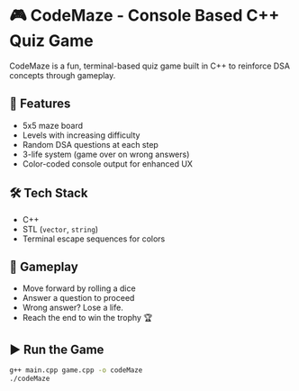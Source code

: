 # 🎮 CodeMaze - Console Based C++ Quiz Game

CodeMaze is a fun, terminal-based quiz game built in C++ to reinforce DSA concepts through gameplay.

## 🚀 Features
- 5x5 maze board
- Levels with increasing difficulty
- Random DSA questions at each step
- 3-life system (game over on wrong answers)
- Color-coded console output for enhanced UX

## 🛠 Tech Stack
- C++
- STL (`vector`, `string`)
- Terminal escape sequences for colors

## 🧠 Gameplay
- Move forward by rolling a dice
- Answer a question to proceed
- Wrong answer? Lose a life.
- Reach the end to win the trophy 🏆

## ▶️ Run the Game

```bash
g++ main.cpp game.cpp -o codeMaze
./codeMaze
